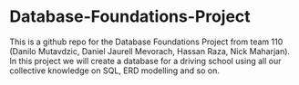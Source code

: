 # Database-Foundations-Project
This is a github repo for the Database Foundations Project from team 110 (Danilo Mutavdzic, Daniel Jaurell Mevorach, Hassan Raza, Nick Maharjan). In this project we will create a database for a driving school 
using all our collective knowledge on SQL, ERD modelling and so on. 

